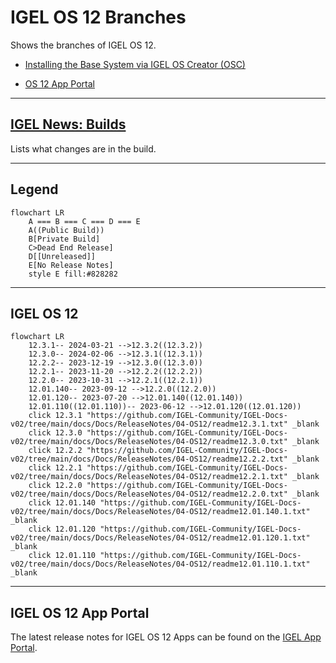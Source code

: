 # IGEL OS 12 Branches

Shows the branches of IGEL OS 12.

- [Installing the Base System via IGEL OS Creator (OSC)](https://kb.igel.com/howtocosmos/en/installing-the-base-system-via-igel-os-creator-osc-77865870.html)

- [OS 12 App Portal](https://kb.igel.com/howtocosmos/en/igel-app-portal-77865794.html)

-----

## [IGEL News: Builds](IGEL-News-Builds.md)

Lists what changes are in the build.

-----

## Legend
```mermaid
flowchart LR
    A === B === C === D === E  
    A((Public Build))
    B[Private Build]
    C>Dead End Release]
    D[[Unreleased]]
    E[No Release Notes]
    style E fill:#828282
```

-----

## IGEL OS 12

```mermaid
flowchart LR
    12.3.1-- 2024-03-21 -->12.3.2((12.3.2))
    12.3.0-- 2024-02-06 -->12.3.1((12.3.1))
    12.2.2-- 2023-12-19 -->12.3.0((12.3.0))
    12.2.1-- 2023-11-20 -->12.2.2((12.2.2))
    12.2.0-- 2023-10-31 -->12.2.1((12.2.1))
    12.01.140-- 2023-09-12 -->12.2.0((12.2.0))
    12.01.120-- 2023-07-20 -->12.01.140((12.01.140))
    12.01.110((12.01.110))-- 2023-06-12 -->12.01.120((12.01.120))
    click 12.3.1 "https://github.com/IGEL-Community/IGEL-Docs-v02/tree/main/docs/Docs/ReleaseNotes/04-OS12/readme12.3.1.txt" _blank
    click 12.3.0 "https://github.com/IGEL-Community/IGEL-Docs-v02/tree/main/docs/Docs/ReleaseNotes/04-OS12/readme12.3.0.txt" _blank
    click 12.2.2 "https://github.com/IGEL-Community/IGEL-Docs-v02/tree/main/docs/Docs/ReleaseNotes/04-OS12/readme12.2.2.txt" _blank
    click 12.2.1 "https://github.com/IGEL-Community/IGEL-Docs-v02/tree/main/docs/Docs/ReleaseNotes/04-OS12/readme12.2.1.txt" _blank
    click 12.2.0 "https://github.com/IGEL-Community/IGEL-Docs-v02/tree/main/docs/Docs/ReleaseNotes/04-OS12/readme12.2.0.txt" _blank
    click 12.01.140 "https://github.com/IGEL-Community/IGEL-Docs-v02/tree/main/docs/Docs/ReleaseNotes/04-OS12/readme12.01.140.1.txt" _blank
    click 12.01.120 "https://github.com/IGEL-Community/IGEL-Docs-v02/tree/main/docs/Docs/ReleaseNotes/04-OS12/readme12.01.120.1.txt" _blank
    click 12.01.110 "https://github.com/IGEL-Community/IGEL-Docs-v02/tree/main/docs/Docs/ReleaseNotes/04-OS12/readme12.01.110.1.txt" _blank
```

-----

## IGEL OS 12 App Portal

The latest release notes for IGEL OS 12 Apps can be found on the [IGEL App Portal](https://app.igel.com).